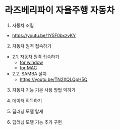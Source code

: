 # 라즈베리파이 자율주행 자동차

1. 자동차 조립
- https://youtu.be/1Y5F0bxzvKY
2. 자동차 원격 접속하기
- 2.1. 자동차 원격 접속하기 
  - [for window](https://youtu.be/6hZBRJsryvg)
  - [for MAC](https://youtu.be/zsEMhvE8G2E)
- 2.2. SAMBA 설치
  - https://youtu.be/TN2XQLQpH5Q
3. 자동차 기능 기본 사용 방법 익히기

4. 데이터 획득하기

4. 딥러닝 모델 탑재
5. 딥러닝 모델 기능 추가 구현
